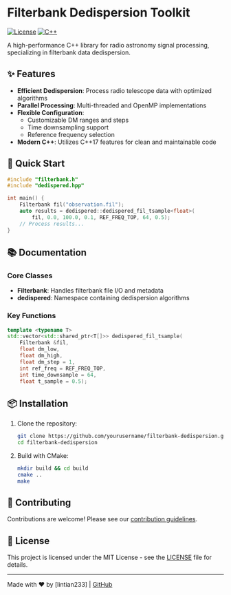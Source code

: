 # Filterbank Dedispersion Toolkit

[![License](https://img.shields.io/badge/license-MIT-blue.svg)](LICENSE)
[![C++](https://img.shields.io/badge/C++-17-blue.svg)](https://isocpp.org/)

A high-performance C++ library for radio astronomy signal processing, specializing in filterbank data dedispersion.

## ✨ Features

- **Efficient Dedispersion**: Process radio telescope data with optimized algorithms
- **Parallel Processing**: Multi-threaded and OpenMP implementations
- **Flexible Configuration**:
  - Customizable DM ranges and steps
  - Time downsampling support
  - Reference frequency selection
- **Modern C++**: Utilizes C++17 features for clean and maintainable code

## 🚀 Quick Start

```cpp
#include "filterbank.h"
#include "dedispered.hpp"

int main() {
    Filterbank fil("observation.fil");
    auto results = dedispered::dedispered_fil_tsample<float>(
        fil, 0.0, 100.0, 0.1, REF_FREQ_TOP, 64, 0.5);
    // Process results...
}
```

## 📚 Documentation

### Core Classes

- **Filterbank**: Handles filterbank file I/O and metadata
- **dedispered**: Namespace containing dedispersion algorithms

### Key Functions

```cpp
template <typename T>
std::vector<std::shared_ptr<T[]>> dedispered_fil_tsample(
    Filterbank &fil, 
    float dm_low, 
    float dm_high,
    float dm_step = 1,
    int ref_freq = REF_FREQ_TOP,
    int time_downsample = 64,
    float t_sample = 0.5);
```

## 📦 Installation

1. Clone the repository:

   ```bash
   git clone https://github.com/yourusername/filterbank-dedispersion.git
   cd filterbank-dedispersion
   ```

2. Build with CMake:

   ```bash
   mkdir build && cd build
   cmake ..
   make
   ```

## 🤝 Contributing

Contributions are welcome! Please see our [contribution guidelines](CONTRIBUTING.md).

## 📄 License

This project is licensed under the MIT License - see the [LICENSE](LICENSE) file for details.

---

Made with ❤️ by [lintian233] | [GitHub](https://github.com/lintian233)

